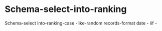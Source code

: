 # Schema-select-into-ranking
Schema-select into-ranking-case -like-random records-format date - iif  -
